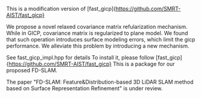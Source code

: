 This is a modification version of [fast_gicp]{https://github.com/SMRT-AIST/fast_gicp}

We propose a novel relaxed covariance matrix refularization mechanism. While in GICP, covariance matrix is regularized to plane model. We found that such operation introduces surface modeling errors, which limit the gicp performance. We alleviate this problem by introducing a new mechanism.

See fast_gicp_impl.hpp for details
To install it, please follow [fast_gicp]{https://github.com/SMRT-AIST/fast_gicp}
This is a package for our proposed FD-SLAM. 

The paper "FD-SLAM: Feature&Distribution-based 3D LiDAR SLAM method based on Surface Representation Refinement" is under review.
